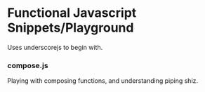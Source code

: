 Functional Javascript Snippets/Playground
=========================================

Uses underscorejs to begin with.

### compose.js
Playing with composing functions, and understanding piping shiz.